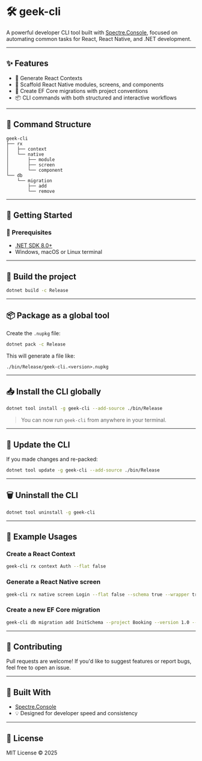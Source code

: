 # 🛠️ geek-cli

A powerful developer CLI tool built with [Spectre.Console](https://spectreconsole.net/cli), focused on automating common tasks for React, React Native, and .NET development.

---

## ✨ Features

- 🧠 Generate React Contexts
- 📱 Scaffold React Native modules, screens, and components
- 🧩 Create EF Core migrations with project conventions
- 📦 CLI commands with both structured and interactive workflows

---

## 📂 Command Structure

```
geek-cli
├── rx
│   ├── context
│   └── native
│       ├── module
│       ├── screen
│       └── component
└── db
    └── migration
        ├── add
        └── remove
```

---

## 🚀 Getting Started

### 🧱 Prerequisites

- [.NET SDK 8.0+](https://dotnet.microsoft.com/en-us/download)
- Windows, macOS or Linux terminal

---

## 🔨 Build the project

```bash
dotnet build -c Release
```

---

## 📦 Package as a global tool

Create the `.nupkg` file:

```bash
dotnet pack -c Release
```

This will generate a file like:

```
./bin/Release/geek-cli.<version>.nupkg
```

---

## 📥 Install the CLI globally

```bash
dotnet tool install -g geek-cli --add-source ./bin/Release
```

> You can now run `geek-cli` from anywhere in your terminal.

---

## 🔁 Update the CLI

If you made changes and re-packed:

```bash
dotnet tool update -g geek-cli --add-source ./bin/Release
```

---

## 🗑️ Uninstall the CLI

```bash
dotnet tool uninstall -g geek-cli
```

---

## 🧪 Example Usages

### Create a React Context

```bash
geek-cli rx context Auth --flat false
```

### Generate a React Native screen

```bash
geek-cli rx native screen Login --flat false --schema true --wrapper true
```

### Create a new EF Core migration

```bash
geek-cli db migration add InitSchema --project Booking --version 1.0 --issue 123 --init true --update true
```

---

## 🤝 Contributing

Pull requests are welcome! If you'd like to suggest features or report bugs, feel free to open an issue.

---

## 🧠 Built With

- [Spectre.Console](https://spectreconsole.net/)
- 💡 Designed for developer speed and consistency

---

## 📜 License

MIT License © 2025